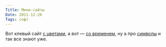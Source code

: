 ```yaml
---
Title: Мини-сайты
Date: 2011-12-26
Tags: софт
---
```


Вот клевый сайт [с цветами](http://0to255.com/), а вот — [со временем](http://everytimezone.com/), ну а про [символы](http://copypastecharacter.com/) и так все знают уже.
